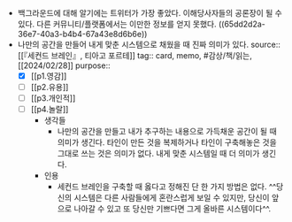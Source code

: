 - 백그라운드에 대해 알기에는 트위터가 가장 좋았다. 이해당사자들의 공론장이 될 수 있다. 다른 커뮤니티/플랫폼에서는 이만한 정보를 얻지 못했다. ((65dd2d2a-36e7-40a3-b4b4-67a43e8d6b6e))
- 나만의 공간을 만들어 내게 맞춘 시스템으로 채웠을 때 진짜 의미가 있다.
  source:: [[『세컨드 브레인』, 티아고 포르테]]
  tag:: card, memo, #감상/책/읽는, [[2024/02/28]]
  purpose:: 
  * [X] [[p1.영감]] 
  * [ ] [[p2.유용]]
  * [ ] [[p3.개인적]]
  * [ ] [[p4.놀랄]]
	- 생각들
		- 나만의 공간을 만들고 내가 추구하는 내용으로 가득채운 공간이 될 때 의미가 생긴다. 타인이 만든 것을 복제하거나 타인이 구축해놓은 것을 그대로 쓰는 것은 의미가 없다. 내게 맞춘 시스템일 때 더 의미가 생긴다.
	- 인용
		- 세컨드 브레인을 구축할 때 옳다고 정해진 단 한 가지 방법은 없다. ^^당신의 시스템은 다른 사람들에게 혼란스럽게 보일 수 있지만, 당신이 앞으로 나아갈 수 있고 또 당신만 기쁘다면 그게 올바른 시스템이다^^.